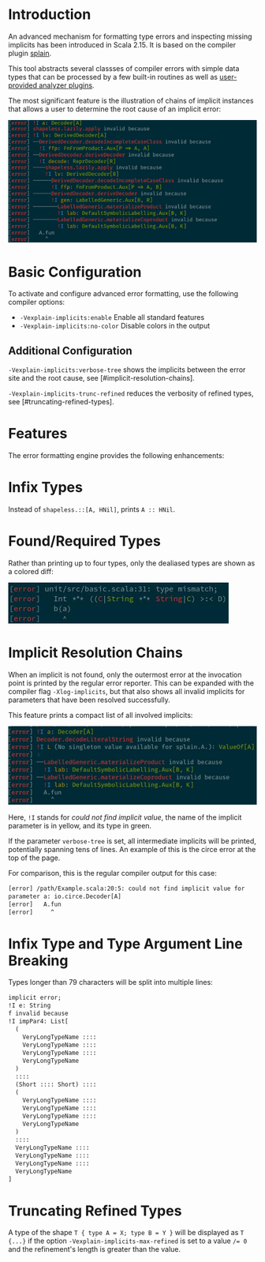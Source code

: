 # Introduction

An advanced mechanism for formatting type errors and inspecting missing
implicits has been introduced in Scala 2.15.
It is based on the compiler plugin [splain](https://github.com/tek/splain).

This tool abstracts several classses of compiler errors with simple data types
that can be processed by a few built-in routines as well as
[user-provided analyzer plugins](/overviews/plugins/index.html).

The most significant feature is the illustration of chains of implicit instances
that allows a user to determine the root cause of an implicit error:

![implicits](/resources/img/implicits-circe.jpg)

# Basic Configuration

To activate and configure advanced error formatting, use the following compiler
options:

* `-Vexplain-implicits:enable` Enable all standard features
* `-Vexplain-implicits:no-color` Disable colors in the output

## Additional Configuration

`-Vexplain-implicits:verbose-tree` shows the implicits between the error site and the
root cause, see [#implicit-resolution-chains].

`-Vexplain-implicits-trunc-refined` reduces the verbosity of refined types, see
[#truncating-refined-types].

# Features

The error formatting engine provides the following enhancements:

# Infix Types

Instead of `shapeless.::[A, HNil]`, prints `A :: HNil`.

# Found/Required Types

Rather than printing up to four types, only the dealiased types are shown as a colored diff:

![foundreq](/resources/img/foundreq.jpg)

<!-- special consideration for `shapeless.Record` (available at [link to analyzer plugin](https://github.com/???)): -->

<!-- ![foundreq_record](/resources/img/foundreq_record.jpg) -->

# Implicit Resolution Chains

When an implicit is not found, only the outermost error at the invocation point
is printed by the regular error reporter. This can be expanded with the
compiler flag `-Xlog-implicits`, but that also shows all invalid implicits for
parameters that have been resolved successfully.

This feature prints a compact list of all involved implicits:

![compact](/resources/img/implicits-compact.jpg)

Here, `!I` stands for *could not find implicit value*, the name of the implicit
parameter is in yellow, and its type in green.

If the parameter `verbose-tree` is set, all intermediate implicits will be
printed, potentially spanning tens of lines.
An example of this is the circe error at the top of the page.

For comparison, this is the regular compiler output for this case:

```
[error] /path/Example.scala:20:5: could not find implicit value for parameter a: io.circe.Decoder[A] 
[error]   A.fun
[error]     ^
```

# Infix Type and Type Argument Line Breaking

Types longer than 79 characters will be split into multiple lines:

```
implicit error;
!I e: String
f invalid because
!I impPar4: List[
  (
    VeryLongTypeName ::::
    VeryLongTypeName ::::
    VeryLongTypeName ::::
    VeryLongTypeName
  )
  ::::
  (Short :::: Short) ::::
  (
    VeryLongTypeName ::::
    VeryLongTypeName ::::
    VeryLongTypeName ::::
    VeryLongTypeName
  )
  ::::
  VeryLongTypeName ::::
  VeryLongTypeName ::::
  VeryLongTypeName ::::
  VeryLongTypeName
]
```

# Truncating Refined Types

A type of the shape `T { type A = X; type B = Y }` will be displayed as `T
{...}` if the option `-Vexplain-implicits-max-refined` is set to a value `/= 0` and
the refinement's length is greater than the value.
